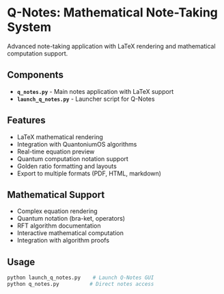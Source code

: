 # Q-Notes: Mathematical Note-Taking System

Advanced note-taking application with LaTeX rendering and mathematical computation support.

## Components

- **`q_notes.py`** - Main notes application with LaTeX support
- **`launch_q_notes.py`** - Launcher script for Q-Notes

## Features

- LaTeX mathematical rendering
- Integration with QuantoniumOS algorithms
- Real-time equation preview
- Quantum computation notation support
- Golden ratio formatting and layouts
- Export to multiple formats (PDF, HTML, markdown)

## Mathematical Support

- Complex equation rendering
- Quantum notation (bra-ket, operators)
- RFT algorithm documentation
- Interactive mathematical computation
- Integration with algorithm proofs

## Usage

```bash
python launch_q_notes.py    # Launch Q-Notes GUI
python q_notes.py          # Direct notes access
```